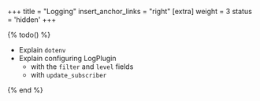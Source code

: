 +++
title = "Logging"
insert_anchor_links = "right"
[extra]
weight = 3
status = 'hidden'
+++

{% todo() %}

* Explain `dotenv`
* Explain configuring LogPlugin
  * with the `filter` and `level` fields
  * with `update_subscriber`

{% end %}
